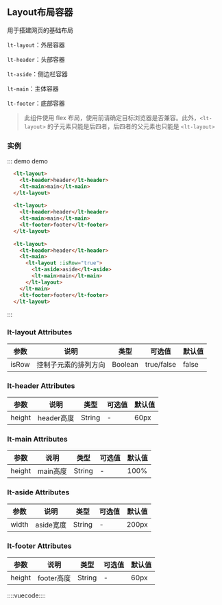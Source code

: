 ## Layout布局容器

用于搭建网页的基础布局

`lt-layout`：外层容器

`lt-header`：头部容器

`lt-aside`：侧边栏容器

`lt-main`：主体容器

`lt-footer`：底部容器

> 此组件使用 flex 布局，使用前请确定目标浏览器是否兼容。此外，`<lt-layout>` 的子元素只能是后四者，后四者的父元素也只能是 `<lt-layout>`

### 实例

::: demo demo
```html
  <lt-layout>
    <lt-header>header</lt-header>
    <lt-main>main</lt-main>
  </lt-layout>
  
  <lt-layout>
    <lt-header>header</lt-header>
    <lt-main>main</lt-main>
    <lt-footer>footer</lt-footer>
  </lt-layout>
  
  <lt-layout>
    <lt-header>header</lt-header>
    <lt-main>
      <lt-layout :isRow="true">
        <lt-aside>aside</lt-aside>
        <lt-main>main</lt-main>
      </lt-layout>
    </lt-main>
    <lt-footer>footer</lt-footer>
  </lt-layout>
```
:::

### lt-layout Attributes

参数|说明|类型|可选值|默认值
--------|--------|--------|--------|--------
isRow|控制子元素的排列方向|Boolean|true/false|false

### lt-header Attributes

参数|说明|类型|可选值|默认值
--------|--------|--------|--------|--------
height|header高度|String|-|60px

### lt-main Attributes

参数|说明|类型|可选值|默认值
--------|--------|--------|--------|--------
height|main高度|String|-|100%

### lt-aside Attributes

参数|说明|类型|可选值|默认值
--------|--------|--------|--------|--------
width|aside宽度|String|-|200px

### lt-footer Attributes

参数|说明|类型|可选值|默认值
--------|--------|--------|--------|--------
height|footer高度|String|-|60px


::::vuecode::::
<style lang='less'>
.demo-code-result {
  .lt-layout {
    margin-top: 10px;
    margin-bottom: 10px;
  }
  .lt-header {
    line-height: 60px;
    text-align: center;
    background-color: #9B9B9B;
  }
  .lt-main {
    line-height: 120px;
    text-align: center;
    background-color: #CDCDCD;
    .lt-layout {
      margin: 0;
    }
  }
  .lt-footer {
    line-height: 60px;
    text-align: center;
    background-color: #E7E7E7;
  }
  .lt-aside {
    background-color: #FAFAFA;
  }
}
</style>